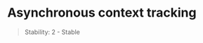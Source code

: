 # Asynchronous context tracking

<!--introduced_in=v16.4.0-->

> Stability: 2 - Stable

<!-- source_link=lib/async_hooks.js -->

